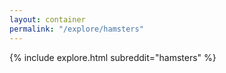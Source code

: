 ```yaml
---
layout: container
permalink: "/explore/hamsters"
---
```


<link rel="stylesheet" type="text/css" href="/static/css/explore.css">
{% include explore.html subreddit="hamsters" %}

